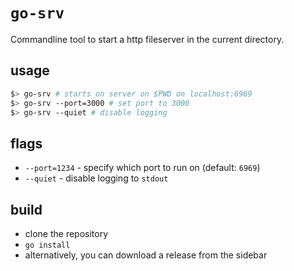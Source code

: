 # `go-srv`

Commandline tool to start a http fileserver in the current directory.

## usage
```bash
$> go-srv # starts on server on $PWD on localhost:6969
$> go-srv --port=3000 # set port to 3000
$> go-srv --quiet # disable logging
```

## flags
- `--port=1234` - specify which port to run on (default: `6969`)
- `--quiet` - disable logging to `stdout`

## build
- clone the repository
- `go install`
- alternatively, you can download a release from the sidebar